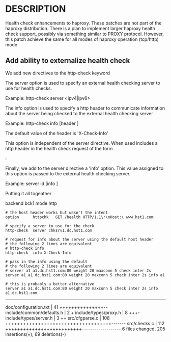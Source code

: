 DESCRIPTION
===========
Health check enhancements to haproxy. These patches are not part
of the haproxy distribution. There is a plan to implement larger
haproxy health check support, possibly via something similar
to PROXY protocol. However, this patch achieve the same for all
modes of haproxy operation (tcp/http) mode

Add ability to externalize health check
---------------------------------------
We add new directives to the http-check keyword

The server option is used to specify an external
health checking server to use for health checks.

Example:
    http-check server <ipv4|ipv6>

The info option is used to specify a http
header to communicate information about the server
being checked to the external health checking server

Example:
    http-check info [header <http-header>]

The default value of the header is 'X-Check-Info'

This option is independent of the server directive. When
used includes a http header in the health check request
of the form

<http-header>: <value>

Finally, we add to the server directive a 'info'
option. This value assigned to this option is passed
to the external health checking server.

Example:
    server id <addr> [info <value>]

Putting it all togeather

backend bck1
    mode http

    # the host header works but wasn't the intent
    option      httpchk   GET /health HTTP/1.1\r\nHost:\ www.hst1.com

    # specify a server to use for the check
    http-check  server chksrv1.dc.hst1.com

    # request for info about the server using the default host header
    # the following 2 lines are equivalent
    # http-check info
    http-check  info X-Check-Info

    # pass in the info using the default
    # the following 2 lines are equivalent
    # server a1 a1.dc.hst1.com:80 weight 20 maxconn 5 check inter 2s
    server a1 a1.dc.hst1.com:80 weight 20 maxconn 5 check inter 2s info a1

    # this is probably a better alternative
    server a1 a1.dc.hst1.com:80 weight 20 maxconn 5 check inter 2s info a1.dc.hst1.com
---
 doc/configuration.txt     |   41 +++++++++++++++--
 include/common/defaults.h |    2 +
 include/types/proxy.h     |    8 +++-
 include/types/server.h    |    3 ++
 src/cfgparse.c            |  108 ++++++++++++++++++++++++++++++++++++-------
 src/checks.c              |  112 ++++++++++++++++++++++++++-------------------
 6 files changed, 205 insertions(+), 69 deletions(-)


